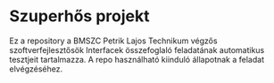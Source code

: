 # Szuperhős projekt

Ez a repository a BMSZC Petrik Lajos Technikum végzős szoftverfejlesztősök Interfacek összefoglaló feladatának automatikus tesztjeit tartalmazza. A repo használható kiinduló állapotnak a feladat elvégzéséhez.
